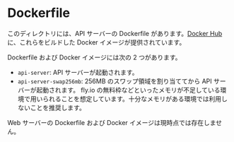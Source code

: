 # Dockerfile

このディレクトリには、API サーバーの Dockerfile があります。[Docker Hub](https://hub.docker.com/u/kizahasi) に、これらをビルドした Docker イメージが提供されています。

Dockerfile および Docker イメージには次の 2 つがあります。

- `api-server`: API サーバーが起動されます。
- `api-server-swap256mb`: 256MB のスワップ領域を割り当ててから API サーバーが起動されます。 fly.io の無料枠などといったメモリが不足している環境で用いられることを想定しています。十分なメモリがある環境では利用しないことを推奨します。

Web サーバーの Dockerfile および Docker イメージは現時点では存在しません。
